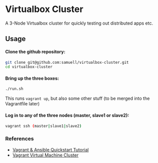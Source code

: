 # Virtualbox Cluster

A 3-Node Virtualbox cluster for quickly testing out distributed apps etc.

## Usage

#### Clone the github repository:

```bash
git clone git@github.com:samuell/virtualbox-cluster.git
cd virtualbox-cluster
```

#### Bring up the three boxes:

```bash
./run.sh
```

This runs `vagrant up`, but also some other stuff (to be merged into the Vagrantfile later)

#### Log in to any of the three nodes (master, slave1 or slave2):

```bash
vagrant ssh (master|slave1|slave2)
```

### References

- [Vagrant & Ansible Quickstart Tutorial](http://adamcod.es/2014/09/23/vagrant-ansible-quickstart-tutorial.html)
- [Vagrant Virtual Machine Cluster](http://jessesnet.com/development-notes/2014/vagrant-virtual-machine-cluster)

